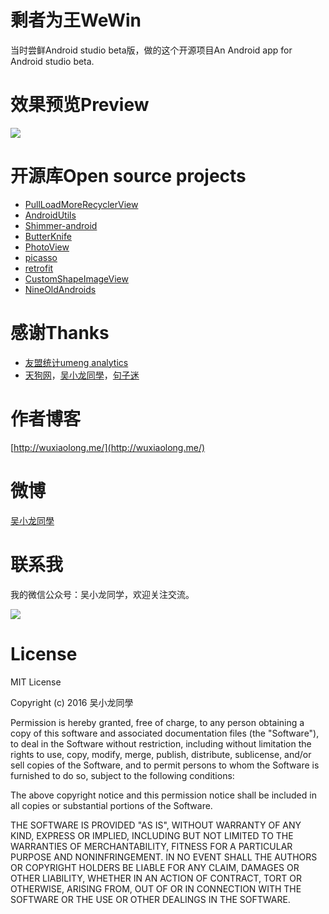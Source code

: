 # 剩者为王WeWin
当时尝鲜Android studio beta版，做的这个开源项目An Android app for Android studio beta.

# 效果预览Preview
![](http://7q5c2h.com1.z0.glb.clouddn.com/WeWin.jpg?watermark/2/text/5ZC05bCP6b6Z5ZCM5a24/font/5qW35L2T/fontsize/500/fill/I0VGRUZFRg==/dissolve/100/gravity/SouthEast/dx/10/dy/10)

<!--
# APK预览APK Preview
[apk download](https://github.com/WuXiaolong/WeWin/raw/master/apk/app-debug.apk)-->

# 开源库Open source projects

* [PullLoadMoreRecyclerView](https://github.com/WuXiaolong/PullLoadMoreRecyclerView)
* [AndroidUtils](https://github.com/WuXiaolong/AndroidUtils)
* [Shimmer-android](https://github.com/RomainPiel/Shimmer-android)
* [ButterKnife](https://github.com/JakeWharton/butterknife)
* [PhotoView](https://github.com/chrisbanes/PhotoView)
* [picasso](https://github.com/square/picasso)
* [retrofit](https://github.com/square/retrofit)
* [CustomShapeImageView](https://github.com/MostafaGazar/CustomShapeImageView)
* [NineOldAndroids](https://github.com/JakeWharton/NineOldAndroids)


# 感谢Thanks
* [友盟统计umeng analytics](http://www.umeng.com/)
* [天狗网](http://www.tngou.net/)，[吴小龙同學](http://wuxiaolong.me/)，[句子迷](http://www.juzimi.com/meitumeiju)

# 作者博客
[http://wuxiaolong.me/](http://wuxiaolong.me/)

# 微博
[吴小龙同學](http://weibo.com/u/2175011601)

# 联系我
我的微信公众号：吴小龙同学，欢迎关注交流。

![](http://7q5c2h.com1.z0.glb.clouddn.com/qrcode_wuxiaolong.jpg)

# License

MIT License

Copyright (c) 2016 吴小龙同學

Permission is hereby granted, free of charge, to any person obtaining a copy
of this software and associated documentation files (the "Software"), to deal
in the Software without restriction, including without limitation the rights
to use, copy, modify, merge, publish, distribute, sublicense, and/or sell
copies of the Software, and to permit persons to whom the Software is
furnished to do so, subject to the following conditions:

The above copyright notice and this permission notice shall be included in all
copies or substantial portions of the Software.

THE SOFTWARE IS PROVIDED "AS IS", WITHOUT WARRANTY OF ANY KIND, EXPRESS OR
IMPLIED, INCLUDING BUT NOT LIMITED TO THE WARRANTIES OF MERCHANTABILITY,
FITNESS FOR A PARTICULAR PURPOSE AND NONINFRINGEMENT. IN NO EVENT SHALL THE
AUTHORS OR COPYRIGHT HOLDERS BE LIABLE FOR ANY CLAIM, DAMAGES OR OTHER
LIABILITY, WHETHER IN AN ACTION OF CONTRACT, TORT OR OTHERWISE, ARISING FROM,
OUT OF OR IN CONNECTION WITH THE SOFTWARE OR THE USE OR OTHER DEALINGS IN THE
SOFTWARE.

